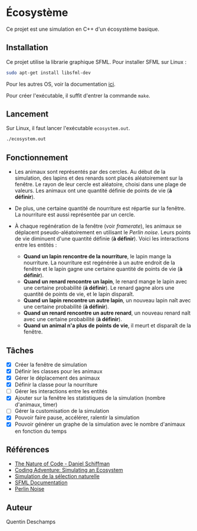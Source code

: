 # Écosystème

Ce projet est une simulation en C++ d'un écosystème basique.

## Installation

Ce projet utilise la librarie graphique SFML.
Pour installer SFML sur Linux :
```bash
sudo apt-get install libsfml-dev
```
Pour les autres OS, voir la documentation [ici](https://www.sfml-dev.org/tutorials/2.5/#getting-started).

Pour créer l'exécutable, il suffit d'entrer la commande `make`.

## Lancement

Sur Linux, il faut lancer l'exécutable `ecosystem.out`.
```bash
./ecosystem.out
```

## Fonctionnement

- Les animaux sont représentés par des cercles. Au début de la simulation, des lapins et des renards sont placés aléatoirement sur la fenêtre. Le rayon de leur cercle est aléatoire, choisi dans une plage de valeurs. Les animaux ont une quantité définie de points de vie (**à définir**).

- De plus, une certaine quantité de nourriture est répartie sur la fenêtre. La nourriture est aussi représentée par un cercle.

- À chaque regénération de la fenêtre (voir *framerate*), les animaux se déplacent pseudo-aléatoirement en utilisant le *Perlin noise*. Leurs points de vie diminuent d'une quantité définie (**à définir**). Voici les interactions entre les entités :

    * **Quand un lapin rencontre de la nourriture**, le lapin mange la nourriture. La nourriture est regénérée à un autre endroit de la fenêtre et le lapin gagne une certaine quantité de points de vie (**à définir**).
    * **Quand un renard rencontre un lapin**, le renard mange le lapin avec une certaine probabilité (**à définir**). Le renard gagne alors une quantité de points de vie, et le lapin disparaît.
    * **Quand un lapin rencontre un autre lapin**, un nouveau lapin naît avec une certaine probabilité (**à définir**).
    * **Quand un renard rencontre un autre renard**, un nouveau renard naît avec une certaine probabilité (**à définir**).
    * **Quand un animal n'a plus de points de vie**, il meurt et disparaît de la fenêtre.

## Tâches

- [x] Créer la fenêtre de simulation
- [x] Définir les classes pour les animaux
- [x] Gérer le déplacement des animaux
- [x] Définir la classe pour la nourriture
- [ ] Gérer les interactions entre les entités
- [x] Ajouter sur la fenêtre les statistiques de la simulation (nombre d'animaux, timer)
- [ ] Gérer la customisation de la simulation
- [x] Pouvoir faire pause, accélérer, ralentir la simulation
- [x] Pouvoir générer un graphe de la simulation avec le nombre d'animaux en fonction du temps

## Références

- [The Nature of Code - Daniel Schiffman](https://natureofcode.com/book/chapter-9-the-evolution-of-code/#913-ecosystem-simulation)
- [Coding Adventure: Simulating an Ecosystem](https://www.youtube.com/watch?v=r_It_X7v-1E)
- [Simulation de la sélection naturelle](https://www.youtube.com/watch?v=0ZGbIKd0XrM)
- [SFML Documentation](https://www.sfml-dev.org/documentation/2.5.1/index.php)
- [Perlin Noise](https://en.wikipedia.org/wiki/Perlin_noise)

## Auteur

Quentin Deschamps
